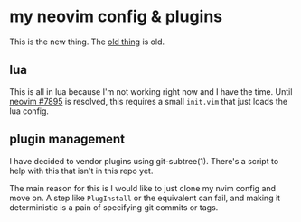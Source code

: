 # my neovim config & plugins

This is the new thing. The [old thing][dotfiles-vim] is old.

[dotfiles-vim]: https://github.com/kamalmarhubi/dotfiles-vim

## lua

This is all in lua because I'm not working right now and I have the
time. Until [neovim #7895][issue-init.lua] is resolved, this requires
a small `init.vim` that just loads the lua config.

[issue-init.lua]: https://github.com/neovim/neovim/issues/7895

## plugin management

I have decided to vendor plugins using git-subtree(1). There's a
script to help with this that isn't in this repo yet.

The main reason for this is I would like to just clone my nvim config
and move on. A step like `PlugInstall` or the equivalent can fail, and
making it deterministic is a pain of specifying git commits or tags.
